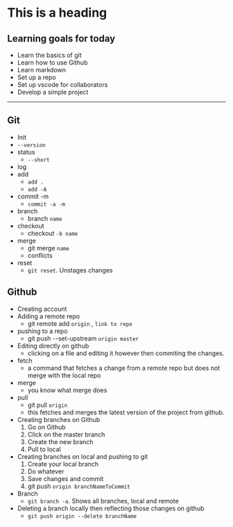 # This is a heading

## Learning goals for today

- Learn the basics of git
- Learn how to use Github
- Learn markdown
- Set up a repo
- Set up vscode for collaborators
- Develop a simple project

---

## Git

- Init
- `--version`
- status
  - `--short`
- log
- add
  - `add .`
  - `add -A`
- commit -m
  - `commit -a -m`
- branch
  - branch `name`
- checkout
  - checkout `-b name`
- merge
  - git merge `name`
  - conflicts
- reset
  - `git reset`. Unstages changes

## Github

- Creating account
- Adding a remote repo
  - git remote add `origin` , `link to repo`
- pushing to a repo
  - git push --set-upstream `origin master`
- Editing directly on github
  - clicking on a file and editing it however then commiting the changes.
- fetch
  - a command that fetches a change from a remote repo but does not merge with the local repo
- merge
  - you know what merge does
- pull
  - git pull `origin`
  - this fetches and merges the latest version of the project from github.
- Creating branches on Github
  1. Go on Github
  2. Click on the master branch
  3. Create the new branch
  4. Pull to local
- Creating branches on local and pushing to git
  1. Create your local branch
  2. Do whatever
  3. Save changes and commit
  4. git push `origin branchNameToCommit`
- Branch
  - `git branch -a`. Shows all branches, local and remote 
- Deleting a branch locally then reflecting those changes on github
  - `git push origin --delete branchName`
